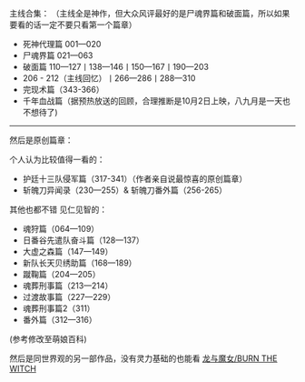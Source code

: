 主线合集：
（主线全是神作，但大众风评最好的是尸魂界篇和破面篇，所以如果要看的话一定不要只看第一个篇章）

- 死神代理篇 001—020
- 尸魂界篇 021—063
- 破面篇 110—127丨138—146丨150—167丨190—203
- 206 - 212（主线回忆）丨266—286丨288—310
- 完现术篇（343-366）
- 千年血战篇（据预热放送的回顾，合理推断是10月2日上映，八九月是一天也不想待了)

***

然后是原创篇章：

个人认为比较值得一看的：

- 护廷十三队侵军篇（317-341）（作者亲自说最惊喜的原创篇章）
- 斩魄刀异闻录（230—255）& 斩魄刀番外篇（256-265）

其他也都不错 见仁见智的：

- 魂狩篇（064—109）
- 日番谷先遣队奋斗篇（128—137）
- 大虚之森篇（147—149）
- 新队长天贝绣助篇（168—189）
- 蹴鞠篇（204—205）
- 魂葬刑事篇（213—214）
- 过渡故事篇（227—229）
- 魂葬刑事篇2（311）
- 番外篇（312—316）

(参考修改至萌娘百科)

然后是同世界观的另一部作品，没有灵力基础的也能看
[龙与魔女/BURN THE WITCH](https://www.bilibili.com/bangumi/play/ss34432)
